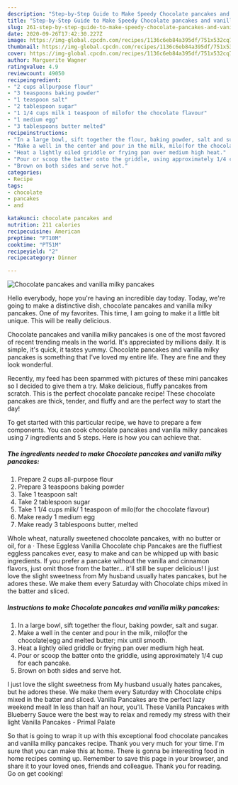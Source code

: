 ```yaml
---
description: "Step-by-Step Guide to Make Speedy Chocolate pancakes and vanilla milky pancakes"
title: "Step-by-Step Guide to Make Speedy Chocolate pancakes and vanilla milky pancakes"
slug: 261-step-by-step-guide-to-make-speedy-chocolate-pancakes-and-vanilla-milky-pancakes
date: 2020-09-26T17:42:30.227Z
image: https://img-global.cpcdn.com/recipes/1136c6eb84a395df/751x532cq70/chocolate-pancakes-and-vanilla-milky-pancakes-recipe-main-photo.jpg
thumbnail: https://img-global.cpcdn.com/recipes/1136c6eb84a395df/751x532cq70/chocolate-pancakes-and-vanilla-milky-pancakes-recipe-main-photo.jpg
cover: https://img-global.cpcdn.com/recipes/1136c6eb84a395df/751x532cq70/chocolate-pancakes-and-vanilla-milky-pancakes-recipe-main-photo.jpg
author: Marguerite Wagner
ratingvalue: 4.9
reviewcount: 49050
recipeingredient:
- "2 cups allpurpose flour"
- "3 teaspoons baking powder"
- "1 teaspoon salt"
- "2 tablespoon sugar"
- "1 1/4 cups milk 1 teaspoon of milofor the chocolate flavour"
- "1 medium egg"
- "3 tablespoons butter melted"
recipeinstructions:
- "In a large bowl, sift together the flour, baking powder, salt and sugar."
- "Make a well in the center and pour in the milk, milo(for the chocolate)egg and melted butter; mix until smooth."
- "Heat a lightly oiled griddle or frying pan over medium high heat."
- "Pour or scoop the batter onto the griddle, using approximately 1/4 cup for each pancake."
- "Brown on both sides and serve hot."
categories:
- Recipe
tags:
- chocolate
- pancakes
- and

katakunci: chocolate pancakes and 
nutrition: 211 calories
recipecuisine: American
preptime: "PT10M"
cooktime: "PT51M"
recipeyield: "2"
recipecategory: Dinner

---
```



![Chocolate pancakes and vanilla milky pancakes](https://img-global.cpcdn.com/recipes/1136c6eb84a395df/751x532cq70/chocolate-pancakes-and-vanilla-milky-pancakes-recipe-main-photo.jpg)

Hello everybody, hope you're having an incredible day today. Today, we're going to make a distinctive dish, chocolate pancakes and vanilla milky pancakes. One of my favorites. This time, I am going to make it a little bit unique. This will be really delicious.

Chocolate pancakes and vanilla milky pancakes is one of the most favored of recent trending meals in the world. It's appreciated by millions daily. It is simple, it's quick, it tastes yummy. Chocolate pancakes and vanilla milky pancakes is something that I've loved my entire life. They are fine and they look wonderful.

Recently, my feed has been spammed with pictures of these mini pancakes so I decided to give them a try. Make delicious, fluffy pancakes from scratch. This is the perfect chocolate pancake recipe! These chocolate pancakes are thick, tender, and fluffy and are the perfect way to start the day!


To get started with this particular recipe, we have to prepare a few components. You can cook chocolate pancakes and vanilla milky pancakes using 7 ingredients and 5 steps. Here is how you can achieve that.

<!--inarticleads1-->

##### The ingredients needed to make Chocolate pancakes and vanilla milky pancakes:

1. Prepare 2 cups all-purpose flour
1. Prepare 3 teaspoons baking powder
1. Take 1 teaspoon salt
1. Take 2 tablespoon sugar
1. Take 1 1/4 cups milk/ 1 teaspoon of milo(for the chocolate flavour)
1. Make ready 1 medium egg
1. Make ready 3 tablespoons butter, melted


Whole wheat, naturally sweetened chocolate pancakes, with no butter or oil, for a · These Eggless Vanilla Chocolate chip Pancakes are the fluffiest eggless pancakes ever, easy to make and can be whipped up with basic ingredients. If you prefer a pancake without the vanilla and cinnamon flavors, just omit those from the batter… it&#39;ll still be super delicious! I just love the slight sweetness from My husband usually hates pancakes, but he adores these. We make them every Saturday with Chocolate chips mixed in the batter and sliced. 

<!--inarticleads2-->

##### Instructions to make Chocolate pancakes and vanilla milky pancakes:

1. In a large bowl, sift together the flour, baking powder, salt and sugar.
1. Make a well in the center and pour in the milk, milo(for the chocolate)egg and melted butter; mix until smooth.
1. Heat a lightly oiled griddle or frying pan over medium high heat.
1. Pour or scoop the batter onto the griddle, using approximately 1/4 cup for each pancake.
1. Brown on both sides and serve hot.


I just love the slight sweetness from My husband usually hates pancakes, but he adores these. We make them every Saturday with Chocolate chips mixed in the batter and sliced. Vanilla Pancakes are the perfect lazy weekend meal! In less than half an hour, you&#39;ll. These Vanilla Pancakes with Blueberry Sauce were the best way to relax and remedy my stress with their light Vanilla Pancakes - Primal Palate 

So that is going to wrap it up with this exceptional food chocolate pancakes and vanilla milky pancakes recipe. Thank you very much for your time. I'm sure that you can make this at home. There is gonna be interesting food in home recipes coming up. Remember to save this page in your browser, and share it to your loved ones, friends and colleague. Thank you for reading. Go on get cooking!
